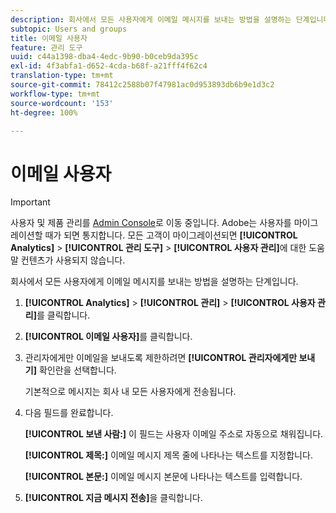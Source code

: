 ```yaml
---
description: 회사에서 모든 사용자에게 이메일 메시지를 보내는 방법을 설명하는 단계입니다.
subtopic: Users and groups
title: 이메일 사용자
feature: 관리 도구
uuid: c44a1398-dba4-4edc-9b90-b0ceb9da395c
exl-id: 4f3abfa1-d652-4cda-b68f-a21fff4f62c4
translation-type: tm+mt
source-git-commit: 78412c2588b07f47981ac0d953893db6b9e1d3c2
workflow-type: tm+mt
source-wordcount: '153'
ht-degree: 100%

---
```


# 이메일 사용자

>[!IMPORTANT]
>
>사용자 및 제품 관리를 [Admin Console](https://helpx.adobe.com/kr/enterprise/using/admin-console.html)로 이동 중입니다. Adobe는 사용자를 마이그레이션할 때가 되면 통지합니다. 모든 고객이 마이그레이션되면 **[!UICONTROL Analytics]** > **[!UICONTROL 관리 도구]** > **[!UICONTROL 사용자 관리]**&#x200B;에 대한 도움말 컨텐츠가 사용되지 않습니다.

회사에서 모든 사용자에게 이메일 메시지를 보내는 방법을 설명하는 단계입니다.

1. **[!UICONTROL Analytics]** > **[!UICONTROL 관리]** > **[!UICONTROL 사용자 관리]**&#x200B;를 클릭합니다.
1. **[!UICONTROL 이메일 사용자]**&#x200B;를 클릭합니다.
1. 관리자에게만 이메일을 보내도록 제한하려면 **[!UICONTROL 관리자에게만 보내기]** 확인란을 선택합니다.

   기본적으로 메시지는 회사 내 모든 사용자에게 전송됩니다.
1. 다음 필드를 완료합니다. 

   **[!UICONTROL 보낸 사람:]** 이 필드는 사용자 이메일 주소로 자동으로 채워집니다.

   **[!UICONTROL 제목:]** 이메일 메시지 제목 줄에 나타나는 텍스트를 지정합니다.

   **[!UICONTROL 본문:]** 이메일 메시지 본문에 나타나는 텍스트를 입력합니다.
1. **[!UICONTROL 지금 메시지 전송]**&#x200B;을 클릭합니다.

